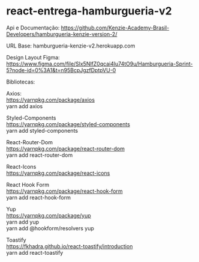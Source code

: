 # react-entrega-hamburgueria-v2

Api e Documentação:
https://github.com/Kenzie-Academy-Brasil-Developers/hamburgueria-kenzie-version-2/

URL Base:
 hamburgueria-kenzie-v2.herokuapp.com

 Design Layout Figma:
 https://www.figma.com/file/Slx5NlfZ0qcai4lu74tO9u/Hamburgueria-Sprint-5?node-id=0%3A1&t=n95BcpJgzfDptpVU-0

 Bibliotecas:

 Axios:<br>
   https://yarnpkg.com/package/axios<br>
    yarn add axios

 Styled-Components<br>
   https://yarnpkg.com/package/styled-components<br>
    yarn add styled-components

 React-Router-Dom<br>
   https://yarnpkg.com/package/react-router-dom<br>
    yarn add react-router-dom

 React-Icons<br>
   https://yarnpkg.com/package/react-icons<br>

 React Hook Form<br>
   https://yarnpkg.com/package/react-hook-form<br>
    yarn add react-hook-form

 Yup<br>
   https://yarnpkg.com/package/yup<br>
      yarn add yup<br>
      yarn add @hookform/resolvers yup

 Toastify<br>
   https://fkhadra.github.io/react-toastify/introduction<br>
      yarn add react-toastify